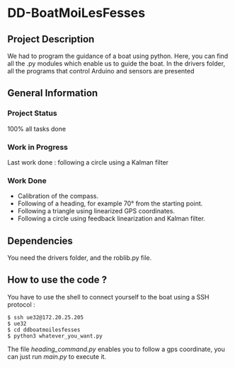 # DD-BoatMoiLesFesses
## Project Description
We had to program the guidance of a boat using python. Here, you can find all the .py modules which enable us to guide the boat.
In the drivers folder, all the programs that control Arduino and sensors are presented
## General Information

### Project Status
100% all tasks done
### Work in Progress
Last work done : following a circle using a Kalman filter
### Work Done
* Calibration of the compass.
* Following of a heading, for example 70° from the starting point.
* Following a triangle using linearized GPS coordinates.
* Following a circle using feedback linearization and Kalman filter.
## Dependencies
You need the drivers folder, and the roblib.py file.
## How to use the code ?
You have to use the shell to connect yourself to the boat using a SSH protocol : 
```console
$ ssh ue32@172.20.25.205
$ ue32
$ cd ddboatmoilesfesses
$ python3 whatever_you_want.py
```
  The file *heading_command.py* enables you to follow a gps coordinate, you can just run *main.py*  to execute it.